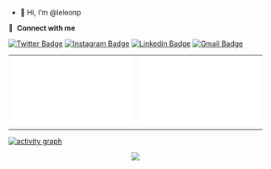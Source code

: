 - 👋 Hi, I’m @leleonp

🔗 &nbsp;**Connect with me**
<p align="left">

[![Twitter Badge](https://img.shields.io/badge/-@leleonp-1ca0f1?style=flat-square&labelColor=1ca0f1&logo=twitter&logoColor=white&link=https://twitter.com/leleono)](https://twitter.com/leleonp) 
[![Instagram Badge](https://img.shields.io/badge/-@leleonp-F44747?style=flat-square&labelColor=F44747&logo=instagram&logoColor=white&link=https://instagram.com/maddhruv)](https://instagram.com/leleonp) 
[![Linkedin Badge](https://img.shields.io/badge/-leleonp-blue?style=flat-square&logo=Linkedin&logoColor=white&link=https://www.linkedin.com/in/midhruvjaink/)](https://www.linkedin.com/in/leleonp/)
[![Gmail Badge](https://img.shields.io/badge/-luisleon22@gmail.com-c14438?style=flat-square&logo=Gmail&logoColor=white&link=mailto:luisleon22@gmail.com)](mailto:luisleon22@gmail.com)
  

<table align="center" width="100%">
  <tr>
    <td align="left" width="50%">
      <img src="https://raw.githubusercontent.com/leleonp/github-stats/master/generated/overview.svg#gh-dark-mode-only" />
    </td>
    <td align="right" width="50%">
      <img src="https://raw.githubusercontent.com/leleonp/github-stats/master/generated/languages.svg#gh-dark-mode-only" />
    </td>
  </tr>
</table>


[![activity graph](https://github-readme-activity-graph.vercel.app/graph?username=leleonp&theme=github-compact&custom_title=leleonp%20Activity%20Graph&hide_border=true)](https://github.com/ashutosh00710/github-readme-activity-graph)

<p align="center">
  <img alig src="https://github-profile-trophy.vercel.app/?username=leleonp&theme=onedark&column=-1" />
</p>
